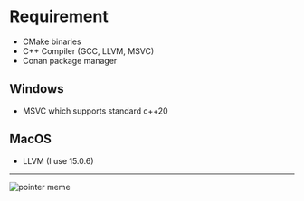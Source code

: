 # Requirement

* CMake binaries
* C++ Compiler (GCC, LLVM, MSVC)
* Conan package manager

## Windows
* MSVC which supports standard c++20

## MacOS
* LLVM (I use 15.0.6)

---

![pointer meme](https://i.redd.it/pzc9av8g01r71.png)